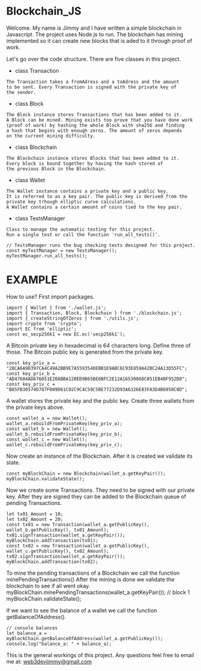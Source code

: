 # Blockchain_JS

Welcome. My name is Jimmy and I have written a simple blockchain
in Javascript. The project uses Node.js to run. The blockchain has
mining implemented so it can create new blocks that is aded to it
through proof of work.

Let's go over the code structure. There are five classes in this project.
- class Transaction
```
The Transaction takes a fromAdress and a toAdress and the amount
to be sent. Every Transaction is signed with the private key of
the sender.
```
- class Block
```
The Block instance stores Transactions that has been added to it.
A Block can be mined. Mining exists too prove that you have done work
(proof of work) by hashing the whole Block with sha256 and finding
a hash that begins with enough zeros. The amount of zeros depends
on the current mining difficulty.
```
- class Blockchain
```
The Blockchain instance stores Blocks that has been added to it.
Every block is bound together by having the hash stored of
the previous Block in the Blockchain.
```
- class Wallet
```
The Wallet instance contains a private key and a public key.
It is referred to as a key pair. The public key is derived from the
private key trhough elliptic curve calculations.
A Wallet contains a certain amount of coins tied to the key pair.
```

- class TestsManager
```
Class to manage the automatic testing for this project.
Run a single test or call the function 'run_all_tests()'.
```
``` JS
// TestsManager runs the bug checking tests designed for this project.
const myTestManager = new TestsManager();
myTestManager.run_all_tests();
```

# EXAMPLE
How to use? First import packages.

``` JS
import { Wallet } from './wallet.js';
import { Transaction, Block, Blockchain } from './blockchain.js';
import { createStringOfZeros } from './utils.js';
import crypto from 'crypto';
import EC from 'elliptic';
const ec_secp256k1 = new EC.ec('secp256k1');
```

A Bitcoin private key in hexadecimal is 64 characters long. Define three of those.
The Bitcoin public key is generated from the private key.
``` JS
const key_priv_a = "28CA6A9D397CA4C49A2BB9E7A5593548EBB1E9ABC6C93E859A42BC24A13D55FC";
const key_priv_b = "AD47604AD676051E20ABBA120ED9B65BE6BFC2E12A1653006DC051EB4BF952D0";
const key_priv_c = "B85FB30574D787F009D61C02C9C4C59C5BE77232D93A6326E83FA3D4B6958C0D";
```

A wallet stores the private key and the public key.
Create three wallets from the private keys above.
``` JS
const wallet_a = new Wallet();
wallet_a.rebuildFromPrivateKey(key_priv_a);
const wallet_b = new Wallet();
wallet_b.rebuildFromPrivateKey(key_priv_b);
const wallet_c = new Wallet();
wallet_c.rebuildFromPrivateKey(key_priv_c);
```
Now create an instance of the Blockchain.
After it is created we validate its state.
``` JS
const myBlockChain = new Blockchain(wallet_a.getKeyPair());
myBlockChain.validateState();
```
Now we create some Transactions. They need to be signed with our private key.
After they are signed they can be added to the Blockchain queue of
pending Transactions.
``` JS
let tx01_Amount = 10;
let tx02_Amount = 20;
const tx01 = new Transaction(wallet_a.getPublicKey(), wallet_b.getPublicKey(), tx01_Amount);
tx01.signTransaction(wallet_a.getKeyPair());
myBlockChain.addTransaction(tx01);
const tx02 = new Transaction(wallet_a.getPublicKey(), wallet_c.getPublicKey(), tx02_Amount);
tx02.signTransaction(wallet_a.getKeyPair());
myBlockChain.addTransaction(tx02);
```
To mine the pending transactions of a Blockchain we call the function minePendingTransactions()
After the mining is done we validate the blockchain to see if all went okay.
myBlockChain.minePendingTransactions(wallet_a.getKeyPair()); // block 1
myBlockChain.validateState();

If we want to see the balance of a wallet we call the function getBalanceOfAddress().
``` JS
// console balances
let balance_a = myBlockChain.getBalanceOfAddress(wallet_a.getPublicKey());
console.log("balance_a: " + balance_a);
```

This is the general workings of this project.
Any questions feel free to email me at:
web3devjimmy@gmail.com
